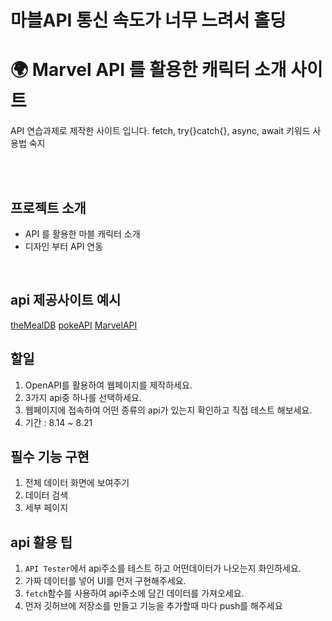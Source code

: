 # 마블API 통신 속도가 너무 느려서 홀딩

# 🌍 Marvel API 를 활용한 캐릭터 소개 사이트
API 연습과제로 제작한 사이트 입니다.
fetch, try{}catch{}, async, await 키워드 사용법 숙지

<br><br>

## 프로젝트 소개

- API 를 활용한 마블 캐릭터 소개
- 디자인 부터 API 연동

<br>


## api 제공사이트 예시

[theMealDB](https://www.themealdb.com/api.php)
[pokeAPI](https://pokeapi.co/)
[MarvelAPI](https://developer.marvel.com/)

## 할일

1. OpenAPI를 활용하여 웹페이지를 제작하세요.
2. 3가지 api중 하나를 선택하세요.
3. 웹페이지에 접속하여 어떤 종류의 api가 있는지 확인하고 직접 테스트 해보세요.
4. 기간 : 8.14 ~ 8.21

## 필수 기능 구현

1. 전체 데이터 화면에 보여주기
2. 데이터 검색
3. 세부 페이지

## api 활용 팁

1. `API Tester`에서 api주소를 테스트 하고 어떤데이터가 나오는지 화인하세요.
2. 가짜 데이터를 넣어 UI를 먼저 구현해주세요.
3. `fetch`함수를 사용하여 api주소에 담긴 데이터를 가져오세요.
4. 먼저 깃허브에 저장소를 만들고 기능을 추가할때 마다 push를 해주세요
